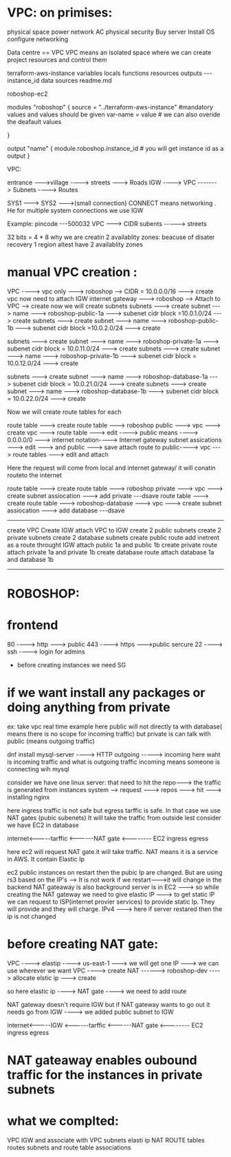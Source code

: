 VPC:
on primises:
==========
physical space
power
network
AC
physical security
Buy server
Install OS
configure networking

Data centre == VPC
VPC means an isolated space where we can create project resources and control them




terraform-aws-instance
    variables
    locals
    functions
    resources
    outputs --- instance_id
    data sources
    readme.md 

roboshop-ec2

modules "roboshop" {
    source = "../terraform-aws-instance"
    #mandatory values and values should be given
    var-name = value
    # we can also overide the deafault values

}

output "name" {
    module.roboshop.instance_id  # you will get instance id as a output
}

VPC:

entrance --->village ----> streets ---> Roads
IGW ---->    VPC -------> Subnets ----> Routes

SYS1 ---> SYS2 --->(small connection) CONNECT means networking . He for multiple system connections we use IGW

Example:
pincode ---500032
VPC ---> CIDR
subents -----> streets

32 bits = 4 * 8
why we are creatin 2 availablity zones:
beacuse of disater recovery
1 region altest have 2 availablity zones

manual VPC creation :
=======================

VPC ----> vpc only ---> roboshop --> CIDR = 10.0.0.0/16 ---> create vpc
now need to attach IGW
internet gateway ---> roboshop --> Attach to VPC --> create
now we will create subnets
subnets ---> create subnet ---> name ---> roboshop-public-1a ---> subenet cidr block 
=10.0.1.0/24 ---> create
subnets ---> create subnet ---> name ---> roboshop-public-1b ---> subenet cidr block 
=10.0.2.0/24 ---> create

subnets ---> create subnet ---> name ---> roboshop-private-1a ---> subenet cidr block 
= 10.0.11.0/24 ---> create
subnets ---> create subnet ---> name ---> roboshop-private-1b ---> subenet cidr block 
= 10.0.12.0/24 ---> create

subnets ---> create subnet ---> name ---> roboshop-database-1a ---> subenet cidr block 
= 10.0.21.0/24 ---> create
subnets ---> create subnet ---> name ---> roboshop-database-1b ---> subenet cidr block 
= 10.0.22.0/24 ---> create

Now we will create route tables for each

route table ---> create route table ---> roboshop public ---> vpc ---> create
vpc ---> route table ---> edit ---->
public means ----> 0.0.0.0/0 ---> internet notation----> Internet gateway
subnet assications ---> edit ---> and public ---> save
attach route to public----> vpc ---> route tables ---> edit and attach

Here the request will come from local and internet gateway/ it will conatin routeto the internet

route table ---> create route table ---> roboshop private ---> vpc ---> create
subnet assiocation ---> add private ---dsave
route table ---> create route table ---> roboshop-database ---> vpc ---> create
subnet assiocation ---> add database ---dsave



---------------------
create VPC
Create IGW
attach VPC to IGW
create 2 public subnets
create 2 private subnets
create 2 database subnets
create public route
add inetrent as a route throught IGW
attach public 1a and public 1b
create private route
attach private 1a and private 1b
create database route
attach database 1a and database 1b



-----------------------------------------------------------------------
ROBOSHOP:
============
# frontend
80 ----> http ---> public
443 ----> https --->public sercure
22 ----> ssh ----> login for admins

* before creating instances we need SG


# if we want install any packages or doing anything from private
ex: take vpc real time example
here public will not directly ta with database( means there is no scope for incoming traffic)
but private is can talk with public (means outgoing traffic)

dnf install mysql-server ----> HTTP
outgoing -----> incoming
here waht is incoming traffic and what is outgoing traffic
incoming means someone is connecting wih mysql

consider we have one linux server: that need to hit the repo--->
the traffic is generated from instances
system --> request ---> repos ---> hit ---> installing nginx

here ingress traffic is not safe but egress tarffic is safe.
In that case we use NAT gates (pubic subenets)
It will take the traffic from outside
lest consider we have EC2 in database 

internet<-----tarffic <------NAT gate <-------- EC2
ingress           egress

here ec2 will request NAT gate.it will take traffic.
NAT means it is a service in AWS. It contain Elastic Ip

ec2 public instances on restart then the pubic Ip are changed. But are using rs3 based on the IP's --> It is not work if we restart--->it will change in the backend
NAT gateaway is also background server is in EC2 --->
so while creating the NAT gateway we need to give elastic IP ---> to get static IP
we can request to ISP(internet provier services) to provide static Ip.
They will provide and they will charge. IPv4 ---> here if server restared then the ip is not changed

before creating NAT gate:
===============================
VPC ----> elastip ----> us-east-1 ---> we will get one IP ---> we can use wherever we want
VPC ----> create NAT ------> roboshop-dev ----> allocate elstic ip ---> create

so here
elastic ip ----> NAT gate ----> we need to add route 

NAT gateway doesn't require IGW but if NAT gateway wants to go out it needs go from IGW ----> we added public subnet to IGW

internet<-----IGW <------tarffic <------NAT gate <-------- EC2
ingress                                                   egress

NAT gateaway enables oubound traffic for the instances in private subnets
==================


what we complted:
================
VPC
IGW and associate with VPC
subnets
elasti ip
NAT
ROUTE tables
routes
subnets and route table associations